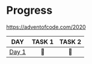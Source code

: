 # Progress

https://adventofcode.com/2020

| DAY                                                                                                  | TASK 1 | TASK 2 |
| ---------------------------------------------------------------------------------------------------- | :----: | :----: |
| [Day 1](https://github.com/kotlinski/advent-of-code/tree/main/src/advent-of-code-solver/2020/day-01) |   🌟   |   🌟   |

